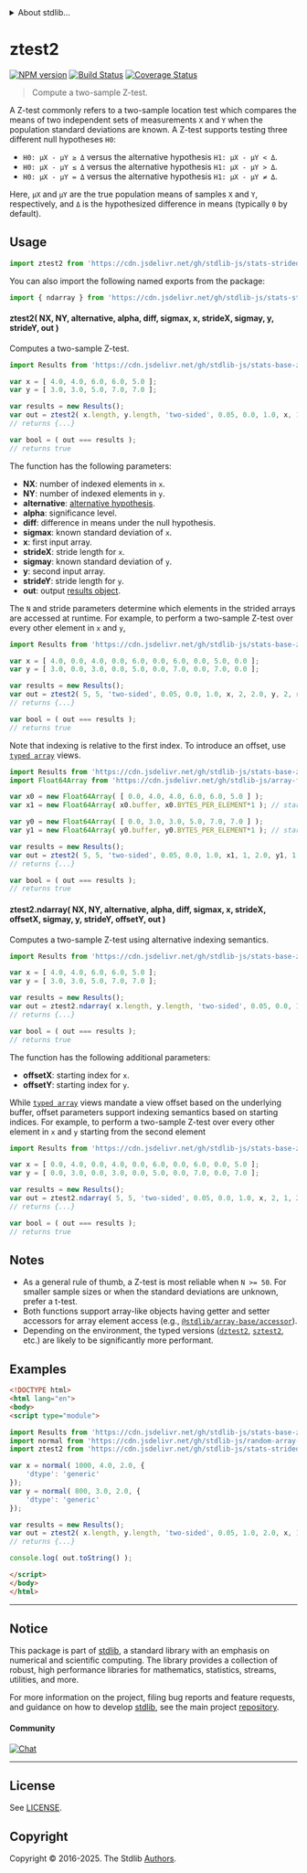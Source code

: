 <!--

@license Apache-2.0

Copyright (c) 2025 The Stdlib Authors.

Licensed under the Apache License, Version 2.0 (the "License");
you may not use this file except in compliance with the License.
You may obtain a copy of the License at

   http://www.apache.org/licenses/LICENSE-2.0

Unless required by applicable law or agreed to in writing, software
distributed under the License is distributed on an "AS IS" BASIS,
WITHOUT WARRANTIES OR CONDITIONS OF ANY KIND, either express or implied.
See the License for the specific language governing permissions and
limitations under the License.

-->

<!-- lint disable max-heading-length -->


<details>
  <summary>
    About stdlib...
  </summary>
  <p>We believe in a future in which the web is a preferred environment for numerical computation. To help realize this future, we've built stdlib. stdlib is a standard library, with an emphasis on numerical and scientific computation, written in JavaScript (and C) for execution in browsers and in Node.js.</p>
  <p>The library is fully decomposable, being architected in such a way that you can swap out and mix and match APIs and functionality to cater to your exact preferences and use cases.</p>
  <p>When you use stdlib, you can be absolutely certain that you are using the most thorough, rigorous, well-written, studied, documented, tested, measured, and high-quality code out there.</p>
  <p>To join us in bringing numerical computing to the web, get started by checking us out on <a href="https://github.com/stdlib-js/stdlib">GitHub</a>, and please consider <a href="https://opencollective.com/stdlib">financially supporting stdlib</a>. We greatly appreciate your continued support!</p>
</details>

# ztest2

[![NPM version][npm-image]][npm-url] [![Build Status][test-image]][test-url] [![Coverage Status][coverage-image]][coverage-url] <!-- [![dependencies][dependencies-image]][dependencies-url] -->

> Compute a two-sample Z-test.

<section class="intro">

A Z-test commonly refers to a two-sample location test which compares the means of two independent sets of measurements `X` and `Y` when the population standard deviations are known. A Z-test supports testing three different null hypotheses `H0`:

-   `H0: μX - μY ≥ Δ` versus the alternative hypothesis `H1: μX - μY < Δ`.
-   `H0: μX - μY ≤ Δ` versus the alternative hypothesis `H1: μX - μY > Δ`.
-   `H0: μX - μY = Δ` versus the alternative hypothesis `H1: μX - μY ≠ Δ`.

Here, `μX` and `μY` are the true population means of samples `X` and `Y`, respectively, and `Δ` is the hypothesized difference in means (typically `0` by default).

</section>

<!-- /.intro -->



<section class="usage">

## Usage

```javascript
import ztest2 from 'https://cdn.jsdelivr.net/gh/stdlib-js/stats-strided-ztest2@esm/index.mjs';
```

You can also import the following named exports from the package:

```javascript
import { ndarray } from 'https://cdn.jsdelivr.net/gh/stdlib-js/stats-strided-ztest2@esm/index.mjs';
```

#### ztest2( NX, NY, alternative, alpha, diff, sigmax, x, strideX, sigmay, y, strideY, out )

Computes a two-sample Z-test.

```javascript
import Results from 'https://cdn.jsdelivr.net/gh/stdlib-js/stats-base-ztest-two-sample-results-float64@esm/index.mjs';

var x = [ 4.0, 4.0, 6.0, 6.0, 5.0 ];
var y = [ 3.0, 3.0, 5.0, 7.0, 7.0 ];

var results = new Results();
var out = ztest2( x.length, y.length, 'two-sided', 0.05, 0.0, 1.0, x, 1, 2.0, y, 1, results );
// returns {...}

var bool = ( out === results );
// returns true
```

The function has the following parameters:

-   **NX**: number of indexed elements in `x`.
-   **NY**: number of indexed elements in `y`.
-   **alternative**: [alternative hypothesis][@stdlib/stats/base/ztest/alternatives].
-   **alpha**: significance level.
-   **diff**: difference in means under the null hypothesis.
-   **sigmax**: known standard deviation of `x`.
-   **x**: first input array.
-   **strideX**: stride length for `x`.
-   **sigmay**: known standard deviation of `y`.
-   **y**: second input array.
-   **strideY**: stride length for `y`.
-   **out**: output [results object][@stdlib/stats/base/ztest/two-sample/results/float64].

The `N` and stride parameters determine which elements in the strided arrays are accessed at runtime. For example, to perform a two-sample Z-test over every other element in `x` and `y`,

```javascript
import Results from 'https://cdn.jsdelivr.net/gh/stdlib-js/stats-base-ztest-two-sample-results-float64@esm/index.mjs';

var x = [ 4.0, 0.0, 4.0, 0.0, 6.0, 0.0, 6.0, 0.0, 5.0, 0.0 ];
var y = [ 3.0, 0.0, 3.0, 0.0, 5.0, 0.0, 7.0, 0.0, 7.0, 0.0 ];

var results = new Results();
var out = ztest2( 5, 5, 'two-sided', 0.05, 0.0, 1.0, x, 2, 2.0, y, 2, results );
// returns {...}

var bool = ( out === results );
// returns true
```

Note that indexing is relative to the first index. To introduce an offset, use [`typed array`][mdn-typed-array] views.

<!-- eslint-disable stdlib/capitalized-comments -->

```javascript
import Results from 'https://cdn.jsdelivr.net/gh/stdlib-js/stats-base-ztest-two-sample-results-float64@esm/index.mjs';
import Float64Array from 'https://cdn.jsdelivr.net/gh/stdlib-js/array-float64@esm/index.mjs';

var x0 = new Float64Array( [ 0.0, 4.0, 4.0, 6.0, 6.0, 5.0 ] );
var x1 = new Float64Array( x0.buffer, x0.BYTES_PER_ELEMENT*1 ); // start at 2nd element

var y0 = new Float64Array( [ 0.0, 3.0, 3.0, 5.0, 7.0, 7.0 ] );
var y1 = new Float64Array( y0.buffer, y0.BYTES_PER_ELEMENT*1 ); // start at 2nd element

var results = new Results();
var out = ztest2( 5, 5, 'two-sided', 0.05, 0.0, 1.0, x1, 1, 2.0, y1, 1, results );
// returns {...}

var bool = ( out === results );
// returns true
```

#### ztest2.ndarray( NX, NY, alternative, alpha, diff, sigmax, x, strideX, offsetX, sigmay, y, strideY, offsetY, out )

Computes a two-sample Z-test using alternative indexing semantics.

```javascript
import Results from 'https://cdn.jsdelivr.net/gh/stdlib-js/stats-base-ztest-two-sample-results-float64@esm/index.mjs';

var x = [ 4.0, 4.0, 6.0, 6.0, 5.0 ];
var y = [ 3.0, 3.0, 5.0, 7.0, 7.0 ];

var results = new Results();
var out = ztest2.ndarray( x.length, y.length, 'two-sided', 0.05, 0.0, 1.0, x, 1, 0, 2.0, y, 1, 0, results );
// returns {...}

var bool = ( out === results );
// returns true
```

The function has the following additional parameters:

-   **offsetX**: starting index for `x`.
-   **offsetY**: starting index for `y`.

While [`typed array`][mdn-typed-array] views mandate a view offset based on the underlying buffer, offset parameters support indexing semantics based on starting indices. For example, to perform a two-sample Z-test over every other element in `x` and `y` starting from the second element

```javascript
import Results from 'https://cdn.jsdelivr.net/gh/stdlib-js/stats-base-ztest-two-sample-results-float64@esm/index.mjs';

var x = [ 0.0, 4.0, 0.0, 4.0, 0.0, 6.0, 0.0, 6.0, 0.0, 5.0 ];
var y = [ 0.0, 3.0, 0.0, 3.0, 0.0, 5.0, 0.0, 7.0, 0.0, 7.0 ];

var results = new Results();
var out = ztest2.ndarray( 5, 5, 'two-sided', 0.05, 0.0, 1.0, x, 2, 1, 2.0, y, 2, 1, results );
// returns {...}

var bool = ( out === results );
// returns true
```

</section>

<!-- /.usage -->

<section class="notes">

## Notes

-   As a general rule of thumb, a Z-test is most reliable when `N >= 50`. For smaller sample sizes or when the standard deviations are unknown, prefer a t-test.
-   Both functions support array-like objects having getter and setter accessors for array element access (e.g., [`@stdlib/array-base/accessor`][@stdlib/array/base/accessor]).
-   Depending on the environment, the typed versions ([`dztest2`][@stdlib/stats/strided/dztest2], [`sztest2`][@stdlib/stats/strided/sztest2], etc.) are likely to be significantly more performant.

</section>

<!-- /.notes -->

<section class="examples">

## Examples

<!-- eslint no-undef: "error" -->

```html
<!DOCTYPE html>
<html lang="en">
<body>
<script type="module">

import Results from 'https://cdn.jsdelivr.net/gh/stdlib-js/stats-base-ztest-two-sample-results-float64@esm/index.mjs';
import normal from 'https://cdn.jsdelivr.net/gh/stdlib-js/random-array-normal@esm/index.mjs';
import ztest2 from 'https://cdn.jsdelivr.net/gh/stdlib-js/stats-strided-ztest2@esm/index.mjs';

var x = normal( 1000, 4.0, 2.0, {
    'dtype': 'generic'
});
var y = normal( 800, 3.0, 2.0, {
    'dtype': 'generic'
});

var results = new Results();
var out = ztest2( x.length, y.length, 'two-sided', 0.05, 1.0, 2.0, x, 1, 2.0, y, 1, results );
// returns {...}

console.log( out.toString() );

</script>
</body>
</html>
```

</section>

<!-- /.examples -->

<section class="references">

</section>

<!-- /.references -->

<!-- Section for related `stdlib` packages. Do not manually edit this section, as it is automatically populated. -->

<section class="related">

</section>

<!-- /.related -->

<!-- Section for all links. Make sure to keep an empty line after the `section` element and another before the `/section` close. -->


<section class="main-repo" >

* * *

## Notice

This package is part of [stdlib][stdlib], a standard library with an emphasis on numerical and scientific computing. The library provides a collection of robust, high performance libraries for mathematics, statistics, streams, utilities, and more.

For more information on the project, filing bug reports and feature requests, and guidance on how to develop [stdlib][stdlib], see the main project [repository][stdlib].

#### Community

[![Chat][chat-image]][chat-url]

---

## License

See [LICENSE][stdlib-license].


## Copyright

Copyright &copy; 2016-2025. The Stdlib [Authors][stdlib-authors].

</section>

<!-- /.stdlib -->

<!-- Section for all links. Make sure to keep an empty line after the `section` element and another before the `/section` close. -->

<section class="links">

[npm-image]: http://img.shields.io/npm/v/@stdlib/stats-strided-ztest2.svg
[npm-url]: https://npmjs.org/package/@stdlib/stats-strided-ztest2

[test-image]: https://github.com/stdlib-js/stats-strided-ztest2/actions/workflows/test.yml/badge.svg?branch=main
[test-url]: https://github.com/stdlib-js/stats-strided-ztest2/actions/workflows/test.yml?query=branch:main

[coverage-image]: https://img.shields.io/codecov/c/github/stdlib-js/stats-strided-ztest2/main.svg
[coverage-url]: https://codecov.io/github/stdlib-js/stats-strided-ztest2?branch=main

<!--

[dependencies-image]: https://img.shields.io/david/stdlib-js/stats-strided-ztest2.svg
[dependencies-url]: https://david-dm.org/stdlib-js/stats-strided-ztest2/main

-->

[chat-image]: https://img.shields.io/gitter/room/stdlib-js/stdlib.svg
[chat-url]: https://app.gitter.im/#/room/#stdlib-js_stdlib:gitter.im

[stdlib]: https://github.com/stdlib-js/stdlib

[stdlib-authors]: https://github.com/stdlib-js/stdlib/graphs/contributors

[umd]: https://github.com/umdjs/umd
[es-module]: https://developer.mozilla.org/en-US/docs/Web/JavaScript/Guide/Modules

[deno-url]: https://github.com/stdlib-js/stats-strided-ztest2/tree/deno
[deno-readme]: https://github.com/stdlib-js/stats-strided-ztest2/blob/deno/README.md
[umd-url]: https://github.com/stdlib-js/stats-strided-ztest2/tree/umd
[umd-readme]: https://github.com/stdlib-js/stats-strided-ztest2/blob/umd/README.md
[esm-url]: https://github.com/stdlib-js/stats-strided-ztest2/tree/esm
[esm-readme]: https://github.com/stdlib-js/stats-strided-ztest2/blob/esm/README.md
[branches-url]: https://github.com/stdlib-js/stats-strided-ztest2/blob/main/branches.md

[stdlib-license]: https://raw.githubusercontent.com/stdlib-js/stats-strided-ztest2/main/LICENSE

[variance]: https://en.wikipedia.org/wiki/Variance

[@stdlib/stats/base/ztest/alternatives]: https://github.com/stdlib-js/stats-base-ztest-alternatives/tree/esm

[@stdlib/stats/base/ztest/two-sample/results/float64]: https://github.com/stdlib-js/stats-base-ztest-two-sample-results-float64/tree/esm

[@stdlib/array/base/accessor]: https://github.com/stdlib-js/array-base-accessor/tree/esm

[@stdlib/stats/strided/dztest2]: https://github.com/stdlib-js/stats-strided-dztest2/tree/esm

[@stdlib/stats/strided/sztest2]: https://github.com/stdlib-js/stats-strided-sztest2/tree/esm

[mdn-typed-array]: https://developer.mozilla.org/en-US/docs/Web/JavaScript/Reference/Global_Objects/TypedArray

</section>

<!-- /.links -->
